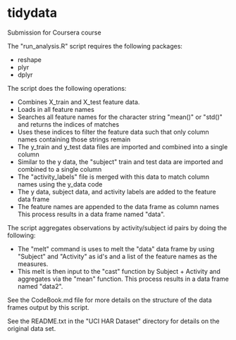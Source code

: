 # tidydata
Submission for Coursera course

The "run_analysis.R" script requires the following packages:
* reshape
* plyr
* dplyr

The script does the following operations:
* Combines X_train and X_test feature data.
* Loads in all feature names
* Searches all feature names for the character string "mean()" or "std()" and returns the indices of matches
* Uses these indices to filter the feature data such that only column names containing those strings remain
* The y_train and y_test data files are imported and combined into a single column
* Similar to the y data, the "subject" train and test data are imported and combined to a single column
* The "activity_labels" file is merged with this data to match column names using the y_data code
* The y data, subject data, and activity labels are added to the feature data frame
* The feature names are appended to the data frame as column names
This process results in a data frame named "data".

The script aggregates observations by activity/subject id pairs by doing the following:
* The "melt" command is uses to melt the "data" data frame by using "Subject" and "Activity" as id's and a list of the feature names as the measures.  
* This melt is then input to the "cast" function by Subject + Activity and aggregates via the "mean" function.
This process results in a data frame named "data2".

See the CodeBook.md file for more details on the structure of the data frames output by this script.

See the README.txt in the "UCI HAR Dataset" directory for details on the original data set.
